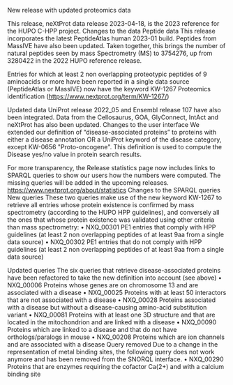New release with updated proteomics data


This release, neXtProt data release 2023-04-18, is the 2023 reference for the HUPO C-HPP project. 
Changes to the data
Peptide data
This release incorporates the latest PeptideAtlas human 2023-01 build. Peptides from MassIVE have also been updated. Taken together, this brings the number of natural peptides seen by mass Spectrometry (MS) to 3754276, up from 3280422 in the 2022 HUPO reference release.

Entries for which at least 2 non overlapping proteotypic peptides of 9 aminoacids or more have been reported in a single data source (PeptideAtlas or MassIVE) now have the keyword KW-1267 Proteomics identification (https://www.nextprot.org/term/KW-1267/)
 
Updated data
UniProt release 2022_05 and Ensembl release 107 have also been integrated. Data from the Cellosaurus, GOA, GlyConnect, IntAct and neXtProt has also been updated.
Changes to the user interface
We extended our definition of “disease-associated proteins” to proteins with either a disease annotation OR a UniProt keyword of the disease category, except KW-0656 "Proto-oncogene". This definition is used to compute the Disease yes/no value in protein search results.

For more transparency, the Release statistics page now includes links to SPARQL queries to show our users how the numbers were computed. The missing queries will be added in the upcoming releases.
https://www.nextprot.org/about/statistics
Changes to the SPARQL queries
New queries
These two queries make use of the new keyword KW-1267 to retrieve all entries whose protein existence is confirmed by mass spectrometry (according to the HUPO HPP guidelines), and conversely all the ones that whose protein existence was validated using other criteria than mass spectrometry:
•	NXQ_00301 PE1 entries that comply with HPP guidelines (at least 2 non overlapping peptides of at least 9aa from a single data source)
•	NXQ_00302 PE1 entries that do not comply with HPP guidelines (at least 2 non overlapping peptides of at least 9aa from a single data source)

Updated queries
The six queries that retrieve disease-associated proteins have been refactored to take the new definition into account (see above)
•	NXQ_00006 Proteins whose genes are on chromosome 13 and are associated with a disease
•	NXQ_00025 Proteins with at least 50 interactors that are not associated with a disease
•	NXQ_00028 Proteins associated with a disease but without a disease-causing amino-acid substitution variant
•	NXQ_00081 Proteins with at least one 3D structure and that are located in the mitochondrion and are linked with a disease
•	NXQ_00090 Proteins which are linked to a disease and that do not have orthologs/paralogs in mouse
•	NXQ_00208 Proteins which are ion channels and are associated with a disease
Query removed
Due to a change in the representation of metal binding sites, the following query does not work anymore and has been removed from the SNORQL interface. 
•	NXQ_00290 Proteins that are enzymes requiring the cofactor Ca(2+) and with a calcium binding site
